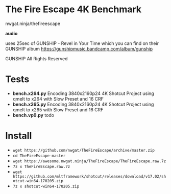 # The Fire Escape 4K Benchmark
nwgat.ninja/thefireescape

**audio**

uses 25sec of GUNSHIP - Revel in Your Time which you can find on their GUNSHIP album
https://gunshipmusic.bandcamp.com/album/gunship

GUNSHIP All Rights Reserved

# Tests

* **bench.x264.py** Encoding 3840x2160p24 4K Shotcut Project using qmelt to x264 with Slow Preset and 16 CRF
* **bench.x265.py** Encoding 3840x2160p24 4K Shotcut Project using qmelt to x265 with Slow Preset and 16 CRF 
* **bench.vp9.py** todo


# Install
* `wget https://github.com/nwgat/TheFireEscape/archive/master.zip`
* `cd TheFireEscape-master`
* `wget https://awesome.nwgat.ninja/TheFireEscape/TheFireEscape.raw.7z`
* `7z x TheFireEscape.raw.7z`
* `wget https://github.com/mltframework/shotcut/releases/download/v17.02/shotcut-win64-170205.zip`
* `7z x shotcut-win64-170205.zip`
